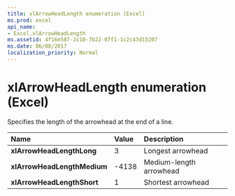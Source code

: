 ```yaml
---
title: xlArrowHeadLength enumeration (Excel)
ms.prod: excel
api_name:
- Excel.xlArrowHeadLength
ms.assetid: 4f16e587-2c10-7b22-07f1-1c2c43d15207
ms.date: 06/08/2017
localization_priority: Normal
---
```



# xlArrowHeadLength enumeration (Excel)

Specifies the length of the arrowhead at the end of a line.

|Name|Value|Description|
|:-----|:-----|:-----|
| **xlArrowHeadLengthLong**|3|Longest arrowhead|
| **xlArrowHeadLengthMedium**|-4138|Medium-length arrowhead|
| **xlArrowHeadLengthShort**|1|Shortest arrowhead|

